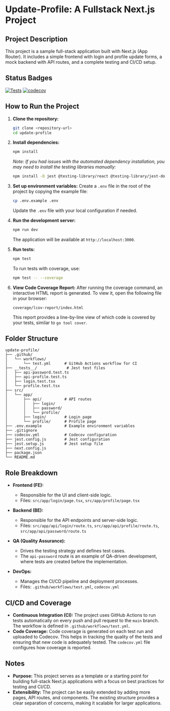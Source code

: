 # Update-Profile: A Fullstack Next.js Project

## Project Description

This project is a sample full-stack application built with Next.js (App Router). It includes a simple frontend with login and profile update forms, a mock backend with API routes, and a complete testing and CI/CD setup.

## Status Badges

[![Tests](https://github.com/your-username/update-profile/workflows/Test%20and%20Coverage/badge.svg)](https://github.com/your-username/update-profile/actions)
[![codecov](https://codecov.io/gh/your-username/update-profile/branch/main/graph/badge.svg)](https://codecov.io/gh/your-username/update-profile)

## How to Run the Project

1.  **Clone the repository:**

    ```bash
    git clone <repository-url>
    cd update-profile
    ```

2.  **Install dependencies:**

    ```bash
    npm install
    ```

    _Note: If you had issues with the automated dependency installation, you may need to install the testing libraries manually:_

    ```bash
    npm install -D jest @testing-library/react @testing-library/jest-dom jest-environment-jsdom @types/jest
    ```

3.  **Set up environment variables:**
    Create a `.env` file in the root of the project by copying the example file:

    ```bash
    cp .env.example .env
    ```

    Update the `.env` file with your local configuration if needed.

4.  **Run the development server:**

    ```bash
    npm run dev
    ```

    The application will be available at `http://localhost:3000`.

5.  **Run tests:**

    ```bash
    npm test
    ```

    To run tests with coverage, use:

    ```bash
    npm test -- --coverage
    ```

6.  **View Code Coverage Report:**
    After running the coverage command, an interactive HTML report is generated. To view it, open the following file in your browser:
    ```
    coverage/lcov-report/index.html
    ```
    This report provides a line-by-line view of which code is covered by your tests, similar to `go tool cover`.

## Folder Structure

```
update-profile/
├── .github/
│   └── workflows/
│       └── test.yml      # GitHub Actions workflow for CI
├── __tests__/             # Jest test files
│   ├── api-password.test.ts
│   ├── api-profile.test.ts
│   ├── login.test.tsx
│   └── profile.test.tsx
├── src/
│   └── app/
│       ├── api/          # API routes
│       │   ├── login/
│       │   ├── password/
│       │   └── profile/
│       ├── login/        # Login page
│       └── profile/      # Profile page
├── .env.example          # Example environment variables
├── .gitignore
├── codecov.yml           # Codecov configuration
├── jest.config.js        # Jest configuration
├── jest.setup.js         # Jest setup file
├── next.config.js
├── package.json
└── README.md
```

## Role Breakdown

- **Frontend (FE):**

  - Responsible for the UI and client-side logic.
  - Files: `src/app/login/page.tsx`, `src/app/profile/page.tsx`

- **Backend (BE):**

  - Responsible for the API endpoints and server-side logic.
  - Files: `src/app/api/login/route.ts`, `src/app/api/profile/route.ts`, `src/app/api/password/route.ts`

- **QA (Quality Assurance):**

  - Drives the testing strategy and defines test cases.
  - The `api-password` route is an example of QA-driven development, where tests are created before the implementation.

- **DevOps:**
  - Manages the CI/CD pipeline and deployment processes.
  - Files: `.github/workflows/test.yml`, `codecov.yml`

## CI/CD and Coverage

- **Continuous Integration (CI):** The project uses GitHub Actions to run tests automatically on every push and pull request to the `main` branch. The workflow is defined in `.github/workflows/test.yml`.
- **Code Coverage:** Code coverage is generated on each test run and uploaded to Codecov. This helps in tracking the quality of the tests and ensuring that new code is adequately tested. The `codecov.yml` file configures how coverage is reported.

## Notes

- **Purpose:** This project serves as a template or a starting point for building full-stack Next.js applications with a focus on best practices for testing and CI/CD.
- **Extensibility:** The project can be easily extended by adding more pages, API routes, and components. The existing structure provides a clear separation of concerns, making it scalable for larger applications.
